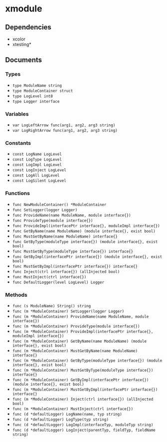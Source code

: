 # xmodule

## Dependencies

+ xcolor
+ xtesting*

## Documents

### Types

+ `type ModuleName string`
+ `type ModuleContainer struct`
+ `type LogLevel int8`
+ `type Logger interface`

### Variables

+ `var LogLeftArrow func(arg1, arg2, arg3 string)`
+ `var LogRightArrow func(arg1, arg2, arg3 string)`

### Constants

+ `const LogName LogLevel`
+ `const LogType LogLevel`
+ `const LogImpl LogLevel`
+ `const LogInject LogLevel`
+ `const LogAll LogLevel`
+ `const LogSilent LogLevel`

### Functions

+ `func NewModuleContainer() *ModuleContainer`
+ `func SetLogger(logger Logger)`
+ `func ProvideName(name ModuleName, module interface{})`
+ `func ProvideType(module interface{})`
+ `func ProvideImpl(interfacePtr interface{}, moduleImpl interface{})`
+ `func GetByName(name ModuleName) (module interface{}, exist bool)`
+ `func MustGetByName(name ModuleName) interface{}`
+ `func GetByType(moduleType interface{}) (module interface{}, exist bool)`
+ `func MustGetByType(moduleType interface{}) interface{}`
+ `func GetByImpl(interfacePtr interface{}) (module interface{}, exist bool)`
+ `func MustGetByImpl(interfacePtr interface{}) interface{}`
+ `func Inject(ctrl interface{}) (allInjected bool)`
+ `func MustInject(ctrl interface{})`
+ `func DefaultLogger(level LogLevel) Logger`

### Methods

+ `func (s ModuleName) String() string`
+ `func (m *ModuleContainer) SetLogger(logger Logger)`
+ `func (m *ModuleContainer) ProvideName(name ModuleName, module interface{})`
+ `func (m *ModuleContainer) ProvideType(module interface{})`
+ `func (m *ModuleContainer) ProvideImpl(interfacePtr interface{}, moduleImpl interface{})`
+ `func (m *ModuleContainer) GetByName(name ModuleName) (module interface{}, exist bool)`
+ `func (m *ModuleContainer) MustGetByName(name ModuleName) interface{}`
+ `func (m *ModuleContainer) GetByType(moduleType interface{}) (module interface{}, exist bool)`
+ `func (m *ModuleContainer) MustGetByType(moduleType interface{}) interface{}`
+ `func (m *ModuleContainer) GetByImpl(interfacePtr interface{}) (module interface{}, exist bool)`
+ `func (m *ModuleContainer) MustGetByImpl(interfacePtr interface{}) interface{}`
+ `func (m *ModuleContainer) Inject(ctrl interface{}) (allInjected bool)`
+ `func (m *ModuleContainer) MustInject(ctrl interface{})`
+ `func (d *defaultLogger) LogName(name, typ string)`
+ `func (d *defaultLogger) LogType(typ string)`
+ `func (d *defaultLogger) LogImpl(interfaceTyp, moduleTyp string)`
+ `func (d *defaultLogger) LogInject(parentTyp, fieldTyp, fieldName string)`
